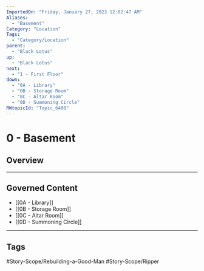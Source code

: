 ```yaml
---
ImportedOn: "Friday, January 27, 2023 12:02:47 AM"
Aliases:
  - "Basement"
Category: "Location"
Tags:
  - "Category/Location"
parent:
  - "Black Lotus"
up:
  - "Black Lotus"
next:
  - "1 - First Floor"
down:
  - "0A - Library"
  - "0B - Storage Room"
  - "0C - Altar Room"
  - "0D - Summoning Circle"
RWtopicId: "Topic_6408"
---
```

# 0 - Basement
## Overview
---
## Governed Content
- [[0A - Library]]
- [[0B - Storage Room]]
- [[0C - Altar Room]]
- [[0D - Summoning Circle]]


---
## Tags
#Story-Scope/Rebuilding-a-Good-Man #Story-Scope/Ripper

